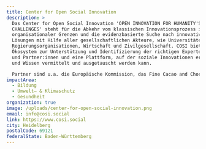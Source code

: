 ```yaml
---
title: Center for Open Social Innovation
description: >
  Das Center for Open Social Innovation 'OPEN INNOVATION FOR HUMANITY'S GREATEST
  CHALLENGES' steht für die Abkehr vom klassischen Innovationsprozess innerhalb
  organisationaler Grenzen und die evidenzbasierte Suche nach innovativen
  Lösungen mit Hilfe aller gesellschaftlichen Akteure, wie Universitäten,
  Regierungsorganisationen, Wirtschaft und Zivilgesellschaft. COSI bietet ein
  Ökosystem zur Unterstützung und Identifizierung der richtigen Experten:innen
  und Partner:innen und eine Plattform, auf der soziale Innovationen erschaffen
  und Wissen vermittelt und ausgetauscht werden kann.

  Partner sind u.a. die Europäische Kommission, das Fine Cacao and Chocolate Institute an der Harvard University, die Universität Heidelberg, sowie die Wohlfahrt und klassische Unternehmen.
impactArea:
  - Bildung
  - Umwelt– & Klimaschutz
  - Gesundheit
organization: true
image: /uploads/center-for-open-social-innovation.png
email: info@cosi.social
link: https://www.cosi.social
city: Heidelberg
postalCode: 69121
federalState: Baden-Württemberg
---
```

